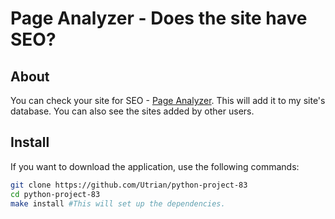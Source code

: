 # **Page Analyzer** - Does the site have SEO?

## **About**
You can check your site for SEO - [Page Analyzer](https://python-project-83-production-167b.up.railway.app/). This will add it to my site's database. You can also see the sites added by other users.

## **Install**
If you want to download the application, use the following commands:
```bash
git clone https://github.com/Utrian/python-project-83
cd python-project-83
make install #This will set up the dependencies.
```
